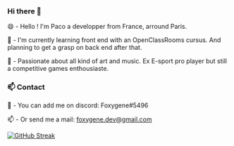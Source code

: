 ### Hi there 👋

😄 - Hello ! I'm Paco a developper from France, arround Paris.

🌱 - I'm currently learning front end with an OpenClassRooms cursus. And planning to get a grasp on back end after that.

🔭 - Passionate about all kind of art and music. Ex E-sport pro player but still a competitive games enthousiaste.

### 📫 Contact
💬 - You can add me on discord: Foxygene#5496

📫 - Or send me a mail: foxygene.dev@gmail.com

 [![GitHub Streak](https://streak-stats.demolab.com?user=Foxygene&theme=dracula&border_radius=10)](https://git.io/streak-stats) 
